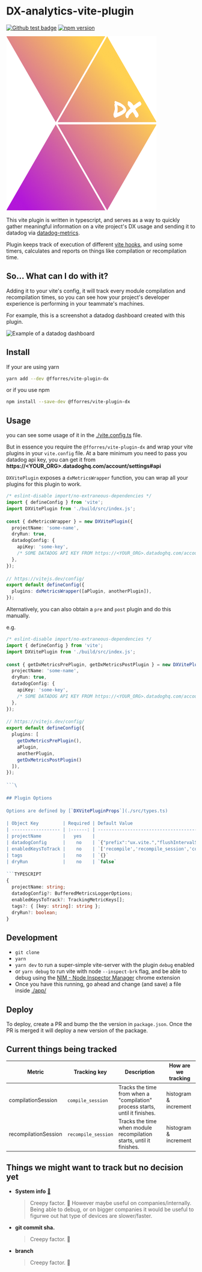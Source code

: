 # DX-analytics-vite-plugin

[![Github test badge](https://github.com/fforres/vite-plugin-dx-metrics/workflows/test/badge.svg)](https://github.com/fforres/vite-plugin-dx-metrics/actions?query=workflow%3Atest) [![npm version](https://badge.fury.io/js/%40fforres%2Fvite-plugin-dx.svg)](https://www.npmjs.com/package/@fforres/vite-plugin-dx)

<img src="./logo/logo@2x.png" width="400px" style="max-width:100%;"></img>

This vite plugin is written in typescript, and serves as a way to quickly gather meaningful information on a vite project's DX usage and sending it to datadog via [datadog-metrics](https://github.com/dbader/node-datadog-metrics).

Plugin keeps track of execution of different [vite hooks](https://vitejs.dev/guide/api-plugin.html#universal-hooks/), and using some timers, calculates and reports on things like compilation or recompilation time.

## So... What can I do with it?

Adding it to your vite's config, it will track every module compilation and recompilation times, so you can see how your project's developer experience is performing in your teammate's machines.

For example, this is a screenshot a datadog dashboard created with this plugin.

![Example of a datadog dashboard](https://user-images.githubusercontent.com/952992/109847124-b1859580-7c03-11eb-806e-6a493fd87030.png)

## Install

If your are using yarn

```bash
yarn add --dev @fforres/vite-plugin-dx
```

or if you use npm

```bash
npm install --save-dev @fforres/vite-plugin-dx
```

## Usage

you can see some usage of it in the [./vite.config.ts](./vite.config.ts) file.

But in essence you require the `@fforres/vite-plugin-dx` and wrap your vite plugins in your `vite.config` file. At a bare minimum you need to pass you datadog api key, you can get it from **https://<YOUR_ORG>.datadoghq.com/account/settings#api**

`DXVitePlugin` exposes a `dxMetricsWrapper` function, you can wrap all your plugins for this plugin to work.

```TYPESCRIPT
/* eslint-disable import/no-extraneous-dependencies */
import { defineConfig } from 'vite';
import DXVitePlugin from './build/src/index.js';

const { dxMetricsWrapper } = new DXVitePlugin({
  projectName: 'some-name',
  dryRun: true,
  datadogConfig: {
    apiKey: 'some-key',
    /* SOME DATADOG API KEY FROM https://<YOUR_ORG>.datadoghq.com/account/settings#api */
  },
});

// https://vitejs.dev/config/
export default defineConfig({
  plugins: dxMetricsWrapper([aPlugin, anotherPlugin]),
});

```

Alternatively, you can also obtain a `pre` and `post` plugin and do this manually.

e.g.

````TYPESCRIPT
/* eslint-disable import/no-extraneous-dependencies */
import { defineConfig } from 'vite';
import DXVitePlugin from './build/src/index.js';

const { getDxMetricsPrePlugin, getDxMetricsPostPlugin } = new DXVitePlugin({
  projectName: 'some-name',
  dryRun: true,
  datadogConfig: {
    apiKey: 'some-key',
    /* SOME DATADOG API KEY FROM https://<YOUR_ORG>.datadoghq.com/account/settings#api */
  },
});

// https://vitejs.dev/config/
export default defineConfig({
  plugins: [
    getDxMetricsPrePlugin(),
    aPlugin,
    anotherPlugin,
    getDxMetricsPostPlugin()
  ]),
});

```\

## Plugin Options

Options are defined by [`DXVitePluginProps`](./src/types.ts)

| Object Key         | Required | Default Value                                                   | Description                                                                                                                                                                                                                                                   |
| ------------------ | :------: | --------------------------------------------------------------- | ------------------------------------------------------------------------------------------------------------------------------------------------------------------------------------------------------------------------------------------------------------- |
| projectName        |   yes    |                                                                 | Datadog's project name, will be added to each track call as `projectName` tag                                                                                                                                                                                 |
| datadogConfig      |    no    | `{"prefix":"ux.vite.","flushIntervalSeconds":2}`                | Config object for [Datadog Metrics](https://github.com/dbader/node-datadog-metrics#readme) - Typescript Type [here](https://github.com/DefinitelyTyped/DefinitelyTyped/blob/6970a8fffa0743f0f5fc918e187fa37f0d2675df/types/datadog-metrics/index.d.ts#L6-L36) |
| enabledKeysToTrack |    no    | `['recompile','recompile_session','compile','compile_session']` | An array of keys that will define what "keys" will be tracked. By Default we track all the keys                                                                                                                                                               |
| tags               |    no    | `{}`                                                            | Extra tags to be added to [Datadog Metrics](https://github.com/dbader/node-datadog-metrics#readme) - An object shape of `{ tagName: "tagValue", environment: "production" }`                                                                                  |
| dryRun             |    no    | `false`                                                         | If `true`, will not send tracking events to datadog.                                                                                                                                                                                                          |

```TYPESCRIPT
{
  projectName: string;
  datadogConfig?: BufferedMetricsLoggerOptions;
  enabledKeysToTrack?: TrackingMetricKeys[];
  tags?: { [key: string]: string };
  dryRun?: boolean;
}
````

## Development

- `git clone`
- `yarn`
- `yarn dev` to run a super-simple vite-server with the plugin `debug` enabled
- or `yarn debug` to run vite with node `--inspect-brk` flag, and be able to debug using the [NIM - Node Inspector Manager](https://chrome.google.com/webstore/detail/nodejs-v8-inspector-manag/gnhhdgbaldcilmgcpfddgdbkhjohddkj?hl=en) chrome extension
- Once you have this running, go ahead and change (and save) a file inside [./app/](./app)

## Deploy

To deploy, create a PR and bump the the version in `package.json`. Once the PR
is merged it will deploy a new version of the package.

## Current things being tracked

| Metric               | Tracking key        | Description                                                                  | How are we tracking   |
| -------------------- | ------------------- | ---------------------------------------------------------------------------- | --------------------- |
| compilationSession   | `compile_session`   | Tracks the time from when a "compilation" process starts, until it finishes. | histogram & increment |
| recompilationSession | `recompile_session` | Tracks the time when module recompilation starts, until it finishes.         | histogram & increment |

## Things we might want to track but no decision yet

- **System info** [🔗](https://github.com/sebhildebrandt/systeminformation)
  > Creepy factor. 😬 However maybe useful on companies/internally. Being able
  > to debug, or on bigger companies it would be useful to figurwe out hat type
  > of devices are slower/faster.
- **git commit sha.**
  > Creepy factor. 🤔
- **branch**
  > Creepy factor. 🤔
